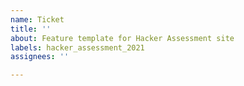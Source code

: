 ```yaml
---
name: Ticket
title: ''
about: Feature template for Hacker Assessment site 
labels: hacker_assessment_2021
assignees: ''

---
```

